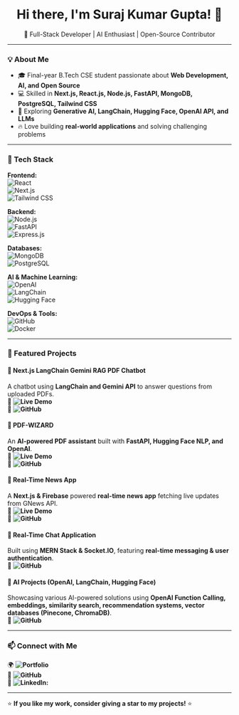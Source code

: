 <h1 align="center">Hi there, I'm Suraj Kumar Gupta! 👋</h1>

<p align="center">
  🚀 Full-Stack Developer | AI Enthusiast | Open-Source Contributor  
</p>

---

### 💡 About Me  
- 🎓 Final-year B.Tech CSE student passionate about **Web Development, AI, and Open Source**  
- 💻 Skilled in **Next.js, React.js, Node.js, FastAPI, MongoDB, PostgreSQL, Tailwind CSS**  
- 🤖 Exploring **Generative AI, LangChain, Hugging Face, OpenAI API, and LLMs**  
- 🔥 Love building **real-world applications** and solving challenging problems  

---

### 🚀 Tech Stack  
**Frontend:**  
![React](https://img.shields.io/badge/-React-61DAFB?style=flat&logo=react&logoColor=white)  
![Next.js](https://img.shields.io/badge/-Next.js-000000?style=flat&logo=next.js&logoColor=white)  
![Tailwind CSS](https://img.shields.io/badge/-Tailwind%20CSS-38B2AC?style=flat&logo=tailwind-css&logoColor=white)  

**Backend:**  
![Node.js](https://img.shields.io/badge/-Node.js-339933?style=flat&logo=node.js&logoColor=white)  
![FastAPI](https://img.shields.io/badge/-FastAPI-009688?style=flat&logo=fastapi&logoColor=white)  
![Express.js](https://img.shields.io/badge/-Express.js-000000?style=flat&logo=express&logoColor=white)  

**Databases:**  
![MongoDB](https://img.shields.io/badge/-MongoDB-47A248?style=flat&logo=mongodb&logoColor=white)  
![PostgreSQL](https://img.shields.io/badge/-PostgreSQL-336791?style=flat&logo=postgresql&logoColor=white)  

**AI & Machine Learning:**  
![OpenAI](https://img.shields.io/badge/-OpenAI-412991?style=flat&logo=openai&logoColor=white)  
![LangChain](https://img.shields.io/badge/-LangChain-FFD700?style=flat)  
![Hugging Face](https://img.shields.io/badge/-Hugging%20Face-FFCC4D?style=flat&logo=hugging-face&logoColor=black)  

**DevOps & Tools:**  
![GitHub](https://img.shields.io/badge/-GitHub-181717?style=flat&logo=github&logoColor=white)  
![Docker](https://img.shields.io/badge/-Docker-2496ED?style=flat&logo=docker&logoColor=white)  

---

### 📌 Featured Projects  
#### 🚀 **Next.js LangChain Gemini RAG PDF Chatbot**  
A chatbot using **LangChain and Gemini API** to answer questions from uploaded PDFs.  
🔗 **![Live Demo](https://nextjs-langchain-gemini-rag-pdf-chatbot.vercel.app)**  
📜 **![GitHub](https://github.com/SURAJ-K-GUPTA/nextjs-langchain-gemini-rag-pdf-chatbot)**

#### 📄 **PDF-WIZARD**  
An **AI-powered PDF assistant** built with **FastAPI, Hugging Face NLP, and OpenAI**.  
🔗 **![Live Demo](https://pdf-wizard-eight.vercel.app)**  
📜 **![GitHub](https://github.com/SURAJ-K-GUPTA/PDF-WIZARD)**  

#### 📰 **Real-Time News App**  
A **Next.js & Firebase** powered **real-time news app** fetching live updates from GNews API.  
🔗 **![Live Demo](https://aconewssuraj.web.app)**  
📜 **![GitHub](https://github.com/SURAJ-K-GUPTA/aconews)**  

#### 💬 **Real-Time Chat Application**  
Built using **MERN Stack & Socket.IO**, featuring **real-time messaging & user authentication**.  
📜 **![GitHub](https://github.com/SURAJ-K-GUPTA/chat-app)**  

#### 🤖 **AI Projects (OpenAI, LangChain, Hugging Face)**  
Showcasing various AI-powered solutions using **OpenAI Function Calling, embeddings, similarity search, recommendation systems, vector databases (Pinecone, ChromaDB)**.  
📜 **![GitHub](https://github.com/SURAJ-K-GUPTA/ai-projects-nodejs)**  

---

### 📫 Connect with Me  
🌍 **![Portfolio](https://surajkumargupta.com)**  
🐙 **![GitHub](https://github.com/SURAJ-K-GUPTA)**  
💼 **![LinkedIn:](https://www.linkedin.com/in/suraj-kumar-gupta)**  

---

⭐ **If you like my work, consider giving a star to my projects!** ⭐
